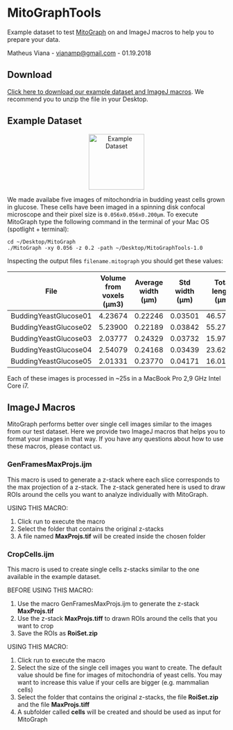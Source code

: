 # MitoGraphTools

Example dataset to test <a href="https://github.com/vianamp/MitoGraph">MitoGraph</a> on and ImageJ macros to help you to prepare your data.

Matheus Viana - vianamp@gmail.com - 01.19.2018

## Download

<a href="https://github.com/vianamp/MitoGraphTools/archive/v1.0.zip">Click here to download our example dataset and ImageJ macros</a>. We recommend you to unzip the file in your Desktop.

## Example Dataset

<p align="center">
  <img src="https://sites.google.com/site/vianamp/_/rsrc/1418664353567/mitograph/mitoexamples.png" width="auto" height="128" title="Example Dataset">
</p>

We made availabe five images of mitochondria in budding yeast cells grown in glucose. These cells have been imaged in a spinning disk confocal microscope and their pixel size is `0.056x0.056x0.200µm`. To execute MitoGraph type the following command in the terminal of your Mac OS (spotlight + terminal):

```
cd ~/Desktop/MitoGraph
./MitoGraph -xy 0.056 -z 0.2 -path ~/Desktop/MitoGraphTools-1.0
```

Inspecting the output files `filename.mitograph` you should get these values:

| File | Volume from voxels (µm3) | Average width (µm) | Std width (µm) | Total length (µm) | Volume from length (µm3)|
|------|:------------------------:|:------------------:|:--------------:|:-----------------:|:-----------------------:|
|BuddingYeastGlucose01 | 4.23674	| 0.22246	| 0.03501	| 46.57995	| 3.29254|
|BuddingYeastGlucose02 | 5.23900	| 0.22189	| 0.03842	| 55.27222	| 3.90696|
|BuddingYeastGlucose03 | 2.03777	| 0.24329	| 0.03732	| 15.97084	| 1.12891|
|BuddingYeastGlucose04 | 2.54079	| 0.24168	| 0.03439	| 23.62560	| 1.67000|
|BuddingYeastGlucose05 | 2.01331	| 0.23770	| 0.04171	| 16.01066	| 1.13173|

Each of these images is processed in ~25s in a MacBook Pro 2,9 GHz Intel Core i7.

## ImageJ Macros

MitoGraph performs better over single cell images similar to the images from our test dataset. Here we provide two ImageJ macros that helps you to format your images in that way. If you have any questions about how to use these macros, please contact us.

### GenFramesMaxProjs.ijm

This macro is used to generate a z-stack where each slice corresponds to the max projection of a z-stack. The z-stack generated here is used to draw ROIs around the cells you want to analyze individually with MitoGraph.

USING THIS MACRO:

1. Click run to execute the macro
2. Select the folder that contains the original z-stacks
3. A file named __MaxProjs.tif__ will be created inside the chosen folder

### CropCells.ijm

This macro is used to create single cells z-stacks similar to the one available in the example dataset.

BEFORE USING THIS MACRO:

1. Use the macro GenFramesMaxProjs.ijm to generate the z-stack __MaxProjs.tif__
2. Use the z-stack __MaxProjs.tiff__ to drawn ROIs around the cells that you want to crop
3. Save the ROIs as __RoiSet.zip__

USING THIS MACRO:

1. Click run to execute the macro
2. Select the size of the single cell images you want to create. The default value should be fine for images of mitochondria of yeast cells. You may want to increase this value if your cells are bigger (e.g. mammalian cells)
3. Select the folder that contains the original z-stacks, the file __RoiSet.zip__ and the file __MaxProjs.tiff__
4. A subfolder called __cells__ will be created and should be used as input for MitoGraph
